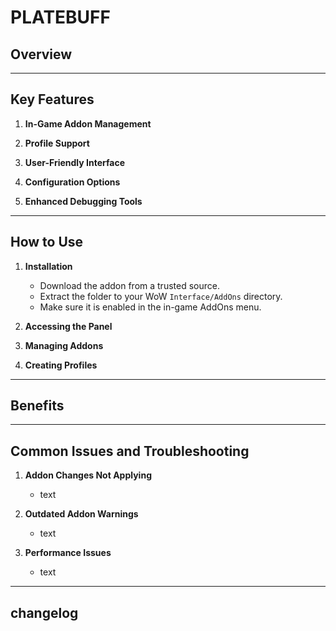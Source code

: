 # PLATEBUFF

## Overview

---

## Key Features

1. **In-Game Addon Management**

2. **Profile Support**

3. **User-Friendly Interface**

4. **Configuration Options**

5. **Enhanced Debugging Tools**

---

## How to Use

1. **Installation**
   - Download the addon from a trusted source.
   - Extract the folder to your WoW `Interface/AddOns` directory.
   - Make sure it is enabled in the in-game AddOns menu.

2. **Accessing the Panel**

3. **Managing Addons**

4. **Creating Profiles**

---

## Benefits

---

## Common Issues and Troubleshooting

1. **Addon Changes Not Applying**
   - text

2. **Outdated Addon Warnings**
   - text

3. **Performance Issues**
   - text

---

## changelog
